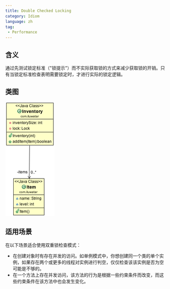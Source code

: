 ```yaml
---
title: Double Checked Locking
category: Idiom
language: zh
tag:
 - Performance
---
```


## 含义
通过先测试锁定标准（"锁提示"）而不实际获取锁的方式来减少获取锁的开销。只有当锁定标准检查表明需要锁定时，才进行实际的锁定逻辑。

## 类图
![alt text](./etc/double_checked_locking_1.png "Double Checked Locking")

## 适用场景
在以下场景适合使用双重锁检查模式：

* 在创建对象时有存在并发的访问。如单例模式中，你想创建同一个类的单个实例，如果存在两个或更多的线程对实例进行判空，仅仅检查该该实例是否为空可能是不够的。
* 在一个方法上存在并发访问，该方法的行为是根据一些约束条件而改变，而这些约束条件在该方法中也会发生变化。
